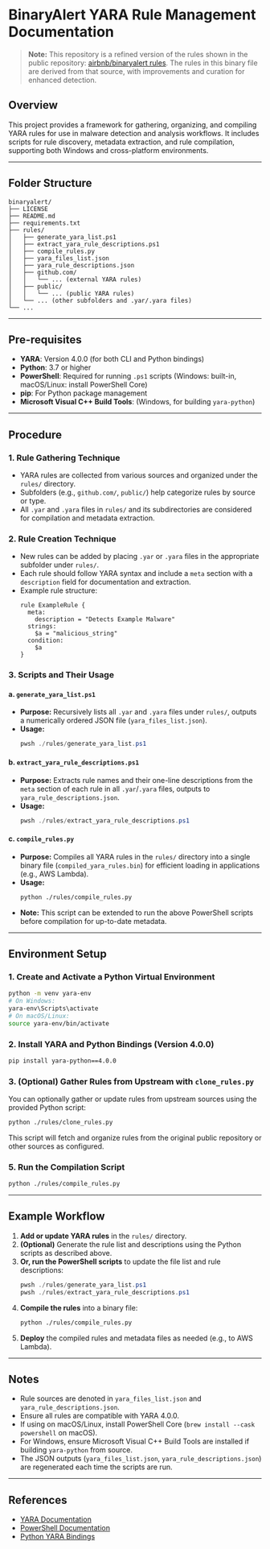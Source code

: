 # BinaryAlert YARA Rule Management Documentation

> **Note:** This repository is a refined version of the rules shown in the public repository: [airbnb/binaryalert rules](https://github.com/airbnb/binaryalert/tree/master/rules). The rules in this binary file are derived from that source, with improvements and curation for enhanced detection.

## Overview
This project provides a framework for gathering, organizing, and compiling YARA rules for use in malware detection and analysis workflows. It includes scripts for rule discovery, metadata extraction, and rule compilation, supporting both Windows and cross-platform environments.

---

## Folder Structure
```
binaryalert/
├── LICENSE
├── README.md
├── requirements.txt
├── rules/
│   ├── generate_yara_list.ps1
│   ├── extract_yara_rule_descriptions.ps1
│   ├── compile_rules.py
│   ├── yara_files_list.json
│   ├── yara_rule_descriptions.json
│   ├── github.com/
│   │   └── ... (external YARA rules)
│   ├── public/
│   │   └── ... (public YARA rules)
│   └── ... (other subfolders and .yar/.yara files)
└── ...
```

---

## Pre-requisites
- **YARA**: Version 4.0.0 (for both CLI and Python bindings)
- **Python**: 3.7 or higher
- **PowerShell**: Required for running `.ps1` scripts (Windows: built-in, macOS/Linux: install PowerShell Core)
- **pip**: For Python package management
- **Microsoft Visual C++ Build Tools**: (Windows, for building `yara-python`)

---

## Procedure

### 1. Rule Gathering Technique
- YARA rules are collected from various sources and organized under the `rules/` directory.
- Subfolders (e.g., `github.com/`, `public/`) help categorize rules by source or type.
- All `.yar` and `.yara` files in `rules/` and its subdirectories are considered for compilation and metadata extraction.

### 2. Rule Creation Technique
- New rules can be added by placing `.yar` or `.yara` files in the appropriate subfolder under `rules/`.
- Each rule should follow YARA syntax and include a `meta` section with a `description` field for documentation and extraction.
- Example rule structure:
  ```yara
  rule ExampleRule {
    meta:
      description = "Detects Example Malware"
    strings:
      $a = "malicious_string"
    condition:
      $a
  }
  ```

### 3. Scripts and Their Usage

#### a. `generate_yara_list.ps1`
- **Purpose:** Recursively lists all `.yar` and `.yara` files under `rules/`, outputs a numerically ordered JSON file (`yara_files_list.json`).
- **Usage:**
  ```powershell
  pwsh ./rules/generate_yara_list.ps1
  ```

#### b. `extract_yara_rule_descriptions.ps1`
- **Purpose:** Extracts rule names and their one-line descriptions from the `meta` section of each rule in all `.yar`/`.yara` files, outputs to `yara_rule_descriptions.json`.
- **Usage:**
  ```powershell
  pwsh ./rules/extract_yara_rule_descriptions.ps1
  ```

#### c. `compile_rules.py`
- **Purpose:** Compiles all YARA rules in the `rules/` directory into a single binary file (`compiled_yara_rules.bin`) for efficient loading in applications (e.g., AWS Lambda).
- **Usage:**
  ```bash
  python ./rules/compile_rules.py
  ```
- **Note:** This script can be extended to run the above PowerShell scripts before compilation for up-to-date metadata.

---

## Environment Setup

### 1. Create and Activate a Python Virtual Environment
```bash
python -m venv yara-env
# On Windows:
yara-env\Scripts\activate
# On macOS/Linux:
source yara-env/bin/activate
```

### 2. Install YARA and Python Bindings (Version 4.0.0)
```bash
pip install yara-python==4.0.0
```

### 3. (Optional) Gather Rules from Upstream with `clone_rules.py`
You can optionally gather or update rules from upstream sources using the provided Python script:
```bash
python ./rules/clone_rules.py
```
This script will fetch and organize rules from the original public repository or other sources as configured.


### 5. Run the Compilation Script
```bash
python ./rules/compile_rules.py
```

---

## Example Workflow
1. **Add or update YARA rules** in the `rules/` directory.
2. **(Optional)** Generate the rule list and descriptions using the Python scripts as described above.
3. **Or, run the PowerShell scripts** to update the file list and rule descriptions:
   ```powershell
   pwsh ./rules/generate_yara_list.ps1
   pwsh ./rules/extract_yara_rule_descriptions.ps1
   ```
4. **Compile the rules** into a binary file:
   ```bash
   python ./rules/compile_rules.py
   ```
5. **Deploy** the compiled rules and metadata files as needed (e.g., to AWS Lambda).

---

## Notes
- Rule sources are denoted in `yara_files_list.json` and `yara_rule_descriptions.json`.
- Ensure all rules are compatible with YARA 4.0.0.
- If using on macOS/Linux, install PowerShell Core (`brew install --cask powershell` on macOS).
- For Windows, ensure Microsoft Visual C++ Build Tools are installed if building `yara-python` from source.
- The JSON outputs (`yara_files_list.json`, `yara_rule_descriptions.json`) are regenerated each time the scripts are run.

---

## References
- [YARA Documentation](https://yara.readthedocs.io/en/stable/)
- [PowerShell Documentation](https://docs.microsoft.com/en-us/powershell/)
- [Python YARA Bindings](https://github.com/VirusTotal/yara-python)
